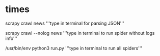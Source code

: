 # times
scrapy crawl news '''type in terminal for parsing JSON'''

scrapy crawl --nolog news '''type in terminal to run spider without logs info'''

/usr/bin/env python3 run.py '''type in terminal to run all spiders'''